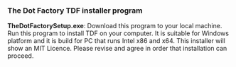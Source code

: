 ### The Dot Factory TDF installer program
**TheDotFactorySetup.exe**: Download this program to your local machine. Run this program to install TDF on your computer. It is suitable for Windows platform and it is build for PC that runs Intel x86 and x64. This installer will show an MIT Licence. Please revise and agree in order that installation can proceed.  
